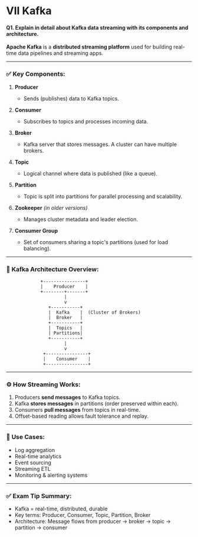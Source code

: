 # **VII Kafka**

#### **Q1. Explain in detail about Kafka data streaming with its components and architecture.**

**Apache Kafka** is a **distributed streaming platform** used for building real-time data pipelines and streaming apps.

---

### ✅ **Key Components:**

1. **Producer**

   * Sends (publishes) data to Kafka topics.

2. **Consumer**

   * Subscribes to topics and processes incoming data.

3. **Broker**

   * Kafka server that stores messages. A cluster can have multiple brokers.

4. **Topic**

   * Logical channel where data is published (like a queue).

5. **Partition**

   * Topic is split into partitions for parallel processing and scalability.

6. **Zookeeper** *(in older versions)*

   * Manages cluster metadata and leader election.

7. **Consumer Group**

   * Set of consumers sharing a topic's partitions (used for load balancing).

---

### 🧠 **Kafka Architecture Overview:**

```
             +----------------+
             |    Producer    |
             +--------+-------+
                      |
                      v
                +-----------+
                |  Kafka    |  (Cluster of Brokers)
                |  Broker   |
                +-----------+
                |  Topics   |
                | Partitions|
                +-----------+
                      |
                      v
              +----------------+
              |    Consumer    |
              +----------------+
```

---

### ⚙️ **How Streaming Works:**

1. Producers **send messages** to Kafka topics.
2. Kafka **stores messages** in partitions (order preserved within each).
3. Consumers **pull messages** from topics in real-time.
4. Offset-based reading allows fault tolerance and replay.

---

### 📌 **Use Cases:**

* Log aggregation
* Real-time analytics
* Event sourcing
* Streaming ETL
* Monitoring & alerting systems

---

### ✅ **Exam Tip Summary:**

* Kafka = real-time, distributed, durable
* Key terms: Producer, Consumer, Topic, Partition, Broker
* Architecture: Message flows from producer → broker → topic → partition → consumer
